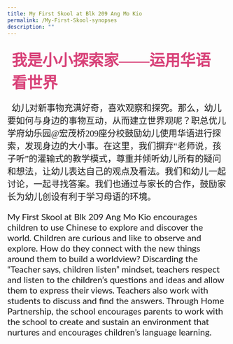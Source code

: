 ```yaml
---
title: My First Skool at Blk 209 Ang Mo Kio
permalink: /My-First-Skool-synopses
description: ""
---
```

<h4 style="font-size: 35px;font-family: KaiTi;padding-top:12px ;margin:10px;
color: #d84178;">我是小小探索家——运用华语看世界</h4>
<p style="font-size: 20px;font-family: KaiTi;">     幼儿对新事物充满好奇，喜欢观察和探究。那么，幼儿要如何与身边的事物互动，从而建立世界观呢？职总优儿学府幼乐园@宏茂桥209座分校鼓励幼儿使用华语进行探索，发现身边的大小事。在这里，我们摒弃“老师说，孩子听”的灌输式的教学模式，尊重并倾听幼儿所有的疑问和想法，让幼儿表达自己的观点及看法。我们和幼儿一起讨论，一起寻找答案。我们也通过与家长的合作，鼓励家长为幼儿创设有利于学习母语的环境。</p>
<p  style="font-size: 20px;font-family:Lato,sans-serif;">My First Skool at Blk 209 Ang Mo Kio encourages children to use Chinese to explore and discover the world. Children are curious and like to observe and explore. How do they connect with the new things around them to build a worldview? Discarding the “Teacher says, children listen” mindset, teachers respect and listen to the children’s questions and ideas and allow them to express their views. Teachers also work with students to discuss and find the answers. Through Home Partnership, the school encourages parents to work with the school to create and sustain an environment that nurtures and encourages children’s language learning.</p>